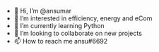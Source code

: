 - 👋 Hi, I’m @ansumar
- 👀 I’m interested in efficiency, energy and eCom
- 🌱 I’m currently learning Python
- 💞️ I’m looking to collaborate on new projects
- 📫 How to reach me ansu#6692

<!---
ansumar/ansumar is a ✨ special ✨ repository because its `README.md` (this file) appears on your GitHub profile.
You can click the Preview link to take a look at your changes.
--->
